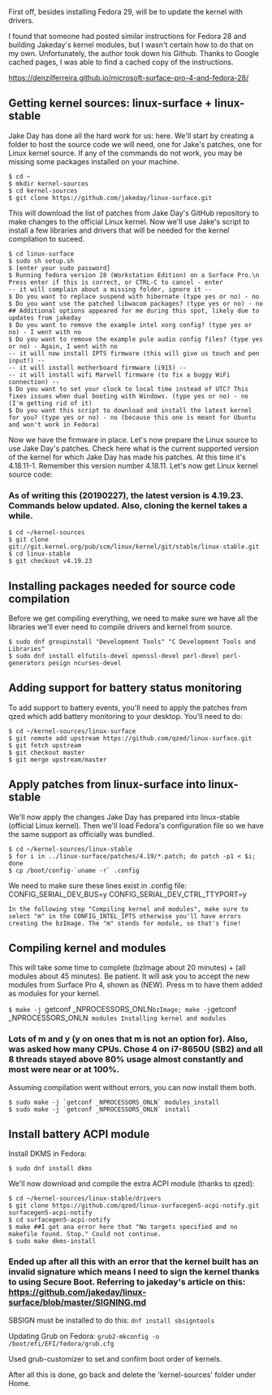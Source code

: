 First off, besides installing Fedora 29, will be to update the kernel with drivers.

I found that someone had posted similar instructions for Fedora 28 and building Jakeday's kernel modules,
but I wasn't certain how to do that on my own. Unfortunately, the author took down his Github. Thanks to Google cached pages,
I was able to find a cached copy of the instructions.

https://denzilferreira.github.io/microsoft-surface-pro-4-and-fedora-28/

## Getting kernel sources: linux-surface + linux-stable

Jake Day has done all the hard work for us: here. We'll start by creating a folder to host the source code we will need, one for Jake's patches, one for Linux kernel source. If any of the commands do not work, you may be missing some packages installed on your machine.

```
$ cd ~
$ mkdir kernel-sources
$ cd kernel-sources
$ git clone https://github.com/jakeday/linux-surface.git
```

This will download the list of patches from Jake Day's GitHub repository to make changes to the official Linux kernel. Now we'll use Jake's script to install a few libraries and drivers that will be needed for the kernel compilation to suceed.

```
$ cd linux-surface
$ sudo sh setup.sh
$ [enter your sudo password]
$ Running fedora version 28 (Workstation Edition) on a Surface Pro.\n
Press enter if this is correct, or CTRL-C to cancel - enter
-- it will complain about a missing folder, ignore it --
$ Do you want to replace suspend with hibernate (type yes or no) - no
$ Do you want use the patched libwacom packages? (type yes or no) - no
## Additional options appeared for me during this spot, likely due to updates from jakeday
$ Do you want to remove the example intel xorg config? (type yes or no) - I went with no
$ Do you want to remove the example pule audio config files? (type yes or no) - Again, I went with no
-- it will now install IPTS firmware (this will give us touch and pen input!) --
-- it will install motherboard firmware (i915) --
-- it will install wifi Marvell firmware (to fix a buggy WiFi connection) --
$ Do you want to set your clock to local time instead of UTC? This fixes issues when dual booting with Windows. (type yes or no) - no (I'm getting rid of it)
$ Do you want this script to download and install the latest kernel for you? (type yes or no) - no (because this one is meant for Ubuntu and won't work in Fedora)
```

Now we have the firmware in place. Let's now prepare the Linux source to use Jake Day's patches. Check here what is the current supported version of the kernel for which Jake Day has made his patches. At this time it's 4.18.11-1. Remember this version number 4.18.11. Let's now get Linux kernel source code:

### As of writing this (20190227), the latest version is 4.19.23. Commands below updated. Also, cloning the kernel takes a while.

```
$ cd ~/kernel-sources
$ git clone git://git.kernel.org/pub/scm/linux/kernel/git/stable/linux-stable.git
$ cd linux-stable
$ git checkout v4.19.23
```

## Installing packages needed for source code compilation

Before we get compiling everything, we need to make sure we have all the libraries we'll ever need to compile drivers and kernel from source.

```
$ sudo dnf groupinstall "Development Tools" "C Development Tools and Libraries"
$ sudo dnf install elfutils-devel openssl-devel perl-devel perl-generators pesign ncurses-devel
```

## Adding support for battery status monitoring

To add support to battery events, you'll need to apply the patches from qzed which add battery monitoring to your desktop. You'll need to do:

```
$ cd ~/kernel-sources/linux-surface
$ git remote add upstream https://github.com/qzed/linux-surface.git
$ git fetch upstream
$ git checkout master
$ git merge upstream/master
```

## Apply patches from linux-surface into linux-stable

We'll now apply the changes Jake Day has prepared into linux-stable (official Linux kernel). Then we'll load Fedora's configuration file so we have the same support as officially was bundled.

```
$ cd ~/kernel-sources/linux-stable
$ for i in ../linux-surface/patches/4.19/*.patch; do patch -p1 < $i; done
$ cp /boot/config-`uname -r` .config
```

We need to make sure these lines exist in .config file:
CONFIG_SERIAL_DEV_BUS=y
CONFIG_SERIAL_DEV_CTRL_TTYPORT=y

    In the following step "Compiling kernel and modules", make sure to select "m" in the CONFIG_INTEL_IPTS otherwise you'll have errors creating the bzImage. The "m" stands for module, so that's fine!

## Compiling kernel and modules

This will take some time to complete (bzImage about 20 minutes) + (all modules about 45 minutes). Be patient. It will ask you to accept the new modules from Surface Pro 4, shown as (NEW). Press m to have them added as modules for your kernel.

`$ make -j `getconf _NPROCESSORS_ONLN` bzImage; make -j `getconf _NPROCESSORS_ONLN` modules
Installing kernel and modules`

### Lots of m and y (y on ones that m is not an option for). Also, was asked how many CPUs. Chose 4 on i7-8650U (SB2) and all 8 threads stayed above 80% usage almost constantly and most were near or at 100%.

Assuming compilation went without errors, you can now install them both.

```
$ sudo make -j `getconf _NPROCESSORS_ONLN` modules_install
$ sudo make -j `getconf _NPROCESSORS_ONLN` install
```

## Install battery ACPI module

Install DKMS in Fedora:

`$ sudo dnf install dkms`

We'll now download and compile the extra ACPI module (thanks to qzed):

```
$ cd ~/kernel-sources/linux-stable/drivers
$ git clone https://github.com/qzed/linux-surfacegen5-acpi-notify.git surfacegen5-acpi-notify
$ cd surfacegen5-acpi-notify
$ make ##I got ana error here that "No targets specified and no makefile found. Stop." Could not continue.
$ sudo make dkms-install
```

### Ended up after all this with an error that the kernel built has an invalid signature which means I need to sign the kernel thanks to using Secure Boot. Referring to jakeday's article on this: https://github.com/jakeday/linux-surface/blob/master/SIGNING.md

SBSIGN must be installed to do this:
`dnf install sbsigntools`

Updating Grub on Fedora:
`grub2-mkconfig -o /boot/efi/EFI/fedora/grub.cfg`

Used grub-customizer to set and confirm boot order of kernels.

After all this is done, go back and delete the 'kernel-sources' folder under Home.
